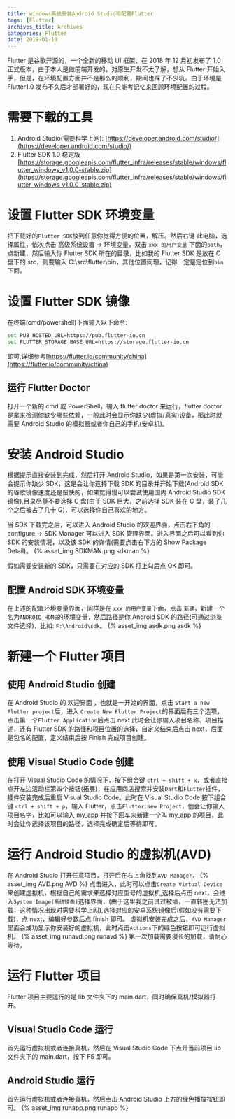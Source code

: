```yaml
---
title: windows系统安装Android Studio和配置Flutter
tags: [Flutter]
archives_title: Archives
categories: Flutter
date: 2019-01-10
---
```


Flutter 是谷歌开源的，一个全新的移动 UI 框架，在 2018 年 12 月初发布了 1.0 正式版本，由于本人是做前端开发的，对原生开发不太了解，想从 Flutter 开始入手，但是，在环境配置方面并不是那么的顺利，期间也踩了不少坑。由于环境是 Flutter1.0 发布不久后才部署好的，现在只能考记忆来回顾环境配置的过程。

# 需要下载的工具

1. Android Studio(需要科学上网): [https://developer.android.com/studio/](https://developer.android.com/studio/)
2. Flutter SDK 1.0 稳定版 [https://storage.googleapis.com/flutter_infra/releases/stable/windows/flutter_windows_v1.0.0-stable.zip](https://storage.googleapis.com/flutter_infra/releases/stable/windows/flutter_windows_v1.0.0-stable.zip)

# 设置 Flutter SDK 环境变量

把下载好的`Flutter SDK`放到任意你觉得方便的位置，解压。然后右键 此电脑，选择属性，依次点击 高级系统设置 -> 环境变量，双击 `xxx 的用户变量` 下面的`path`，点新建，然后输入你 Flutter SDK 所在的目录，比如我的 Flutter SDK 是放在 C 盘下的 src，则要输入 C:\src\flutter\bin，其他位置同理，记得一定是定位到`bin`下面。

# 设置 Flutter SDK 镜像

在终端(cmd/powershell)下面输入以下命令:

```sh
set PUB_HOSTED_URL=https://pub.flutter-io.cn
set FLUTTER_STORAGE_BASE_URL=https://storage.flutter-io.cn
```

即可,详细参考[https://flutter.io/community/china](https://flutter.io/community/china)

## 运行 Flutter Doctor

打开一个新的 cmd 或 PowerShell，输入 flutter doctor 来运行，flutter doctor 是拿来检测你缺少哪些依赖，一般此时会显示你缺少(虚拟/真实)设备，那此时就需要 Android Studio 的模拟器或者你自己的手机(安卓机)。

# 安装 Android Studio

根据提示直接安装到完成，然后打开 Android Studio，如果是第一次安装，可能会提示你缺少 SDK，这是会让你选择下载 SDK 的目录并开始下载(Android SDK 的谷歌镜像速度还是蛮快的，如果觉得慢可以尝试使用国内 Android Studio SDK 镜像),目录尽量不要选择 C 盘(由于 SDK 巨大，之前选择 SDK 装在 C 盘，装了几个之后被占了几十 G)，可以选择你自己喜欢的地方。

当 SDK 下载完之后，可以进入 Android Studio 的欢迎界面，点击右下角的 configure -> SDK Manager 可以进入 SDK 管理界面。进入界面之后可以看到你 SDK 的安装情况，以及该 SDK 的详情(需要点击右下方的 Show Package Detail)。
{% asset_img SDKMAN.png sdkman %}

假如需要安装新的 SDK，只需要在对应的 SDK 打上勾后点 OK 即可。

## 配置 Android SDK 环境变量

在上述的配置环境变量界面，同样是在 `xxx 的用户变量`下面，点击 `新建`，新建一个名为`ANDROID_HOME`的环境变量，然后路径是你 Android SDK 的路径(可通过浏览文件选择)，比如: `F:\Android\sdk`。
{% asset_img asdk.png asdk %}

# 新建一个 Flutter 项目

## 使用 Android Studio 创建

在 Android Studio 的 欢迎界面 ，也就是一开始的界面，点击 `Start a new Flutter project`后，进入 `Create New Flutter Project`的界面后有三个选项，点击第一个`Flutter Application`后点击 next 此时会让你输入项目名称、项目描述，还有 Flutter SDK 的路径和项目位置的选择，自定义结束后点击 next，后面是包名的配置，定义结束后按 Finish 完成项目创建。

## 使用 Visual Studio Code 创建

在打开 Visual Studio Code 的情况下，按下组合键 `ctrl + shift + x`，或者直接点开左边活动栏第四个按钮(拓展)，在应用商店搜索并安装`Dart`和`Flutter`插件，插件安装完成后重启 Visual Studio Code。此时在 Visual Studio Code 按下组合键 `ctrl + shift + p`，输入 Flutter，点击`Flutter:New Project`，他会让你输入项目名字，比如可以输入 my_app 并按下回车来新建一个叫 my_app 的项目，此时会让你选择该项目的路径，选择完成确定后等待即可。

# 运行 Android Studio 的虚拟机(AVD)

在 Android Studio 打开任意项目，打开后在右上角找到`AVD Manager`，
{% asset_img AVD.png AVD %}
点击进入，此时可以点击`Create Virtual Device`来创建虚拟机，根据自己的需求来选择对应型号的虚拟机,选择后点击 next，会进入`System Image(系统镜像)`选择界面，(由于这里我之前试过被墙，一直转圈无法加载，这种情况出现时需要科学上网),选择对应的安卓系统镜像后(假如没有需要下载)，点 next，编辑好参数后点 finish 即可。
虚拟机安装完成之后，`AVD Manager`里面会成功显示你安装好的虚拟机，此时点击`Actions`下的绿色按钮即可运行虚拟机。
{% asset_img runavd.png runavd %}
第一次加载需要漫长的加载，请耐心等待。

# 运行 Flutter 项目

Flutter 项目主要运行的是 lib 文件夹下的 main.dart，同时确保真机/模拟器打开。

## Visual Studio Code 运行

首先运行虚拟机或者连接真机，然后在 Visual Studio Code 下点开当前项目 lib 文件夹下的 main.dart，按下 F5 即可。

## Android Studio 运行

首先运行虚拟机或者连接真机，然后点击 Android Studio 上方的绿色播放按钮即可。
{% asset_img runapp.png runapp %}
